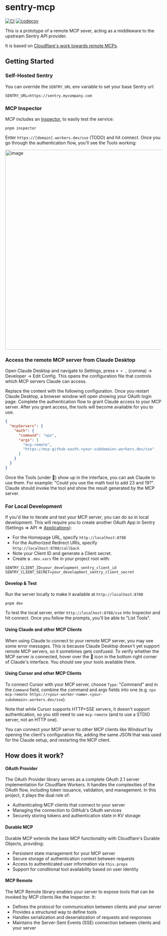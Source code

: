 # sentry-mcp

[![CI](https://github.com/getsentry/sentry-mcp/actions/workflows/ci.yml/badge.svg)](https://github.com/getsentry/sentry-mcp/actions/workflows/ci.yml)
[![codecov](https://codecov.io/gh/getsentry/sentry-mcp/branch/main/graph/badge.svg)](https://codecov.io/gh/getsentry/sentry-mcp)

This is a prototype of a remote MCP sever, acting as a middleware to the upstream Sentry API provider.

It is based on [Cloudflare's work towards remote MCPs](https://blog.cloudflare.com/remote-model-context-protocol-servers-mcp/).

## Getting Started

### Self-Hosted Sentry

You can override the `SENTRY_URL` env variable to set your base Sentry url:

```shell
SENTRY_URL=https://sentry.mycompany.com
```

### MCP Inspector

MCP includes an [Inspector](https://modelcontextprotocol.io/docs/tools/inspector), to easily test the service:

```shell
pnpm inspector
```

Enter `https://[domain].workers.dev/sse` (TODO) and hit connect. Once you go through the authentication flow, you'll see the Tools working:

<img width="640" alt="image" src="https://github.com/user-attachments/assets/7973f392-0a9d-4712-b679-6dd23f824287" />

### Access the remote MCP server from Claude Desktop

Open Claude Desktop and navigate to Settings, press `⌘ + ,` (comma) -> Developer -> Edit Config. This opens the configuration file that controls which MCP servers Claude can access.

Replace the content with the following configuration. Once you restart Claude Desktop, a browser window will open showing your OAuth login page. Complete the authentication flow to grant Claude access to your MCP server. After you grant access, the tools will become available for you to use.

```json
{
  "mcpServers": {
    "math": {
      "command": "npx",
      "args": [
        "mcp-remote",
        "https://mcp-github-oauth.<your-subdomain>.workers.dev/sse"
      ]
    }
  }
}
```

Once the Tools (under 🔨) show up in the interface, you can ask Claude to use them. For example: "Could you use the math tool to add 23 and 19?". Claude should invoke the tool and show the result generated by the MCP server.

### For Local Development

If you'd like to iterate and test your MCP server, you can do so in local development. This will require you to create another OAuth App in Sentry (Settings => API => [Applications](https://sentry.io/settings/account/api/applications/)):

- For the Homepage URL, specify `http://localhost:8788`
- For the Authorized Redirect URIs, specify `http://localhost:8788/callback`
- Note your Client ID and generate a Client secret.
- Create a `.dev.vars` file in your project root with:

```shell
SENTRY_CLIENT_ID=your_development_sentry_client_id
SENTRY_CLIENT_SECRET=your_development_sentry_client_secret
```

#### Develop & Test

Run the server locally to make it available at `http://localhost:8788`

```shell
pnpm dev
```

To test the local server, enter `http://localhost:8788/sse` into Inspector and hit connect. Once you follow the prompts, you'll be able to "List Tools".

#### Using Claude and other MCP Clients

When using Claude to connect to your remote MCP server, you may see some error messages. This is because Claude Desktop doesn't yet support remote MCP servers, so it sometimes gets confused. To verify whether the MCP server is connected, hover over the 🔨 icon in the bottom right corner of Claude's interface. You should see your tools available there.

#### Using Cursor and other MCP Clients

To connect Cursor with your MCP server, choose `Type`: "Command" and in the `Command` field, combine the command and args fields into one (e.g. `npx mcp-remote https://<your-worker-name>.<your-subdomain>.workers.dev/sse`).

Note that while Cursor supports HTTP+SSE servers, it doesn't support authentication, so you still need to use `mcp-remote` (and to use a STDIO server, not an HTTP one).

You can connect your MCP server to other MCP clients like Windsurf by opening the client's configuration file, adding the same JSON that was used for the Claude setup, and restarting the MCP client.

## How does it work?

#### OAuth Provider

The OAuth Provider library serves as a complete OAuth 2.1 server implementation for Cloudflare Workers. It handles the complexities of the OAuth flow, including token issuance, validation, and management. In this project, it plays the dual role of:

- Authenticating MCP clients that connect to your server
- Managing the connection to GitHub's OAuth services
- Securely storing tokens and authentication state in KV storage

#### Durable MCP

Durable MCP extends the base MCP functionality with Cloudflare's Durable Objects, providing:

- Persistent state management for your MCP server
- Secure storage of authentication context between requests
- Access to authenticated user information via `this.props`
- Support for conditional tool availability based on user identity

#### MCP Remote

The MCP Remote library enables your server to expose tools that can be invoked by MCP clients like the Inspector. It:

- Defines the protocol for communication between clients and your server
- Provides a structured way to define tools
- Handles serialization and deserialization of requests and responses
- Maintains the Server-Sent Events (SSE) connection between clients and your server
